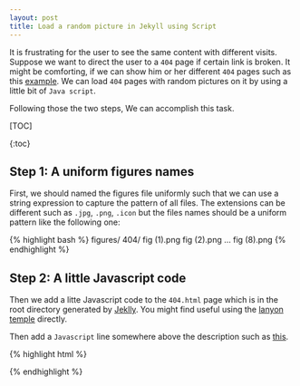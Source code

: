 ```yaml
---
layout: post
title: Load a random picture in Jekyll using Script
---
```

It is frustrating for the user to see the same content with different visits. Suppose we want to direct the user to a `404` page if certain link is broken. It might be comforting, if we can show him or her different `404` pages such as this [example](/404). We can load `404` pages with random pictures on it by using a little bit of `Java script`.

Following those the two steps, We can accomplish this task.

[TOC]

{:toc}

## Step 1: A uniform figures names
First, we should named the figures file uniformly such that we can use a string expression to capture the pattern of all files. The extensions can be different such as `.jpg`, `.png`, `.icon` but the files names should be a uniform pattern like the following one:

{% highlight bash %}
figures/
        404/
            fig (1).png
            fig (2).png
            ...
            fig (8).png
{% endhighlight %} 

## Step 2: A little Javascript code
Then we add a litte Javascript code to the `404.html` page which is in the root directory generated by [Jeklly](http://jekyllrb.com/docs/structure/). You might find useful using the [lanyon temple](https://github.com/poole/lanyon) directly.

Then add a `Javascript` line somewhere above the description such as [this](https://github.com/yinsenm/yinsenm.github.io/blob/master/404.html).

{% highlight html %}
<script>
    document.write("<img src = \"/figure/404/fig (" + Math.floor(1 + Math.random()*8) + ").png\"/>");
</script>
{% endhighlight %}